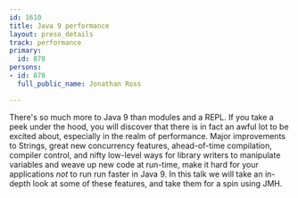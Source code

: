 ```yaml
---
id: 1610
title: Java 9 performance
layout: preso_details
track: performance
primary:
  id: 878
persons:
- id: 878
  full_public_name: Jonathan Ross

---
```

There's so much more to Java 9 than modules and a REPL.  If you take a peek under the hood, you will discover that there is in fact an awful lot to be excited about, especially in the realm of performance. Major improvements to Strings, great new concurrency features, ahead-of-time compilation, compiler control, and nifty low-level ways for library writers to manipulate variables and weave up new code at run-time, make it hard for your applications <em>not</em> to run run faster in Java 9.  In this talk we will take an in-depth look at some of these features, and take them for a spin using JMH.